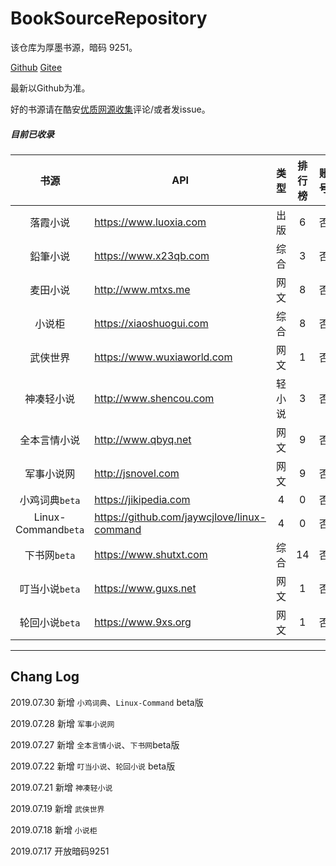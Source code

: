 # BookSourceRepository
该仓库为厚墨书源，暗码 9251。

[Github](https://github.com/anguoi/BookSourceRepository)
[Gitee](https://gitee.com/halloboy/BookSourceRepository)

最新以Github为准。

好的书源请在酷安[优质网源收集](https://www.coolapk.com/feed/12776428?shareKey=ODg0ZTE2ZWRiZWVkNWQyZTllZmQ~&shareUid=1077238&shareFrom=com.coolapk.market_9.3
)评论/或者发issue。

##### 目前已收录

| 书源 | API | 类型 | 排行榜 | 账号 | 版本 |
| :----: | ------------- | :--: | :----: | :----: | :---: |
| 落霞小说 | https://www.luoxia.com | 出版 | 6 | 否 | 1.1.0 |
| 鉛筆小说 | https://www.x23qb.com | 综合 | 3 | 否 | 1.0.3 |
| 麦田小说 | http://www.mtxs.me | 网文 | 8 | 否 | 1.0.3 |
| 小说柜 | https://xiaoshuogui.com | 综合 | 8 | 否 | 1.0.0 |
| 武侠世界 | https://www.wuxiaworld.com | 网文 | 1 | 否 | 1.0.1 |
| 神凑轻小说 | http://www.shencou.com | 轻小说 | 3 | 否 | 1.0.0 |
| 全本言情小说 | http://www.qbyq.net | 网文 | 9 | 否 | 1.0.0 |
| 军事小说网 | http://jsnovel.com | 网文 | 9 | 否 | 1.0.1 |
| 小鸡词典`beta` | https://jikipedia.com | 4 | 0 | 否 | 1.0.0 |
| Linux-Command`beta` | https://github.com/jaywcjlove/linux-command | 4 | 0 | 否 | 1.0.0 |
| 下书网`beta` | https://www.shutxt.com | 综合 | 14 | 否 | 1.0.0 |
| 叮当小说`beta` | https://www.guxs.net | 网文 | 1 | 否 | 1.0.0 |
| 轮回小说`beta` | https://www.9xs.org | 网文 | 1 | 否 | 1.0.0 |
---

## Chang Log

2019.07.30 新增 `小鸡词典`、`Linux-Command` beta版

2019.07.28 新增 `军事小说网`

2019.07.27 新增 `全本言情小说`、`下书网`beta版

2019.07.22 新增 `叮当小说`、`轮回小说` beta版

2019.07.21 新增 `神凑轻小说`

2019.07.19 新增 `武侠世界`

2019.07.18 新增 `小说柜` 

2019.07.17 开放暗码9251

